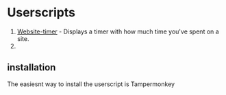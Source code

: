# Userscripts
01. [Website-timer](https://github.com/aliffarzanzim/Userscripts/raw/master/Website-Timer.user.js) - Displays a timer with how much time you've spent on a site.
02. 
## installation

The easiesnt way to install the userscript is Tampermonkey
